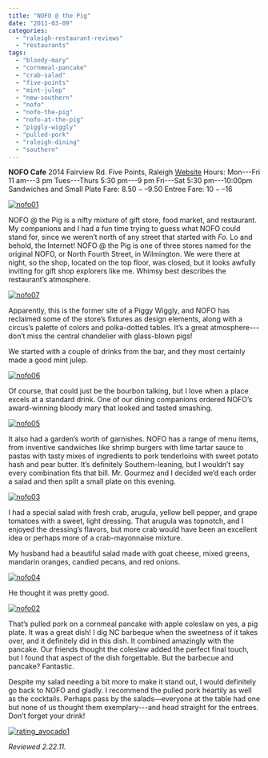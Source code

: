 ```yaml
---
title: "NOFO @ the Pig"
date: "2011-03-09"
categories: 
  - "raleigh-restaurant-reviews"
  - "restaurants"
tags: 
  - "bloody-mary"
  - "cornmeal-pancake"
  - "crab-salad"
  - "five-points"
  - "mint-julep"
  - "new-southern"
  - "nofo"
  - "nofo-the-pig"
  - "nofo-at-the-pig"
  - "piggly-wiggly"
  - "pulled-pork"
  - "raleigh-dining"
  - "southern"
---
```


**NOFO Cafe** 2014 Fairview Rd. Five Points, Raleigh [Website](http://www.nofo.com/) Hours: Mon---Fri 11 am---3 pm Tues---Thurs 5:30 pm---9 pm Fri---Sat 5:30 pm---10:00pm Sandwiches and Small Plate Fare: $8.50-–$9.50 Entree Fare: $10-–$16

[![](http://s3.amazonaws.com/thegourmez-wpmedia/2011/02/nofo01.jpg "nofo01")](http://s3.amazonaws.com/thegourmez-wpmedia/2011/02/nofo01.jpg)

NOFO @ the Pig is a nifty mixture of gift store, food market, and restaurant. My companions and I had a fun time trying to guess what NOFO could stand for, since we weren’t north of any street that started with _Fo._ Lo and behold, the Internet! NOFO @ the Pig is one of three stores named for the original NOFO, or North Fourth Street, in Wilmington. We were there at night, so the shop, located on the top floor, was closed, but it looks awfully inviting for gift shop explorers like me. Whimsy best describes the restaurant’s atmosphere.

[![](http://s3.amazonaws.com/thegourmez-wpmedia/2011/02/nofo07.jpg "nofo07")](http://s3.amazonaws.com/thegourmez-wpmedia/2011/02/nofo07.jpg)

Apparently, this is the former site of a Piggy Wiggly, and NOFO has reclaimed some of the store’s fixtures as design elements, along with a circus’s palette of colors and polka-dotted tables. It’s a great atmosphere---don’t miss the central chandelier with glass-blown pigs!

We started with a couple of drinks from the bar, and they most certainly made a good mint julep.

[![](http://s3.amazonaws.com/thegourmez-wpmedia/2011/02/nofo06.jpg "nofo06")](http://s3.amazonaws.com/thegourmez-wpmedia/2011/02/nofo06.jpg)

Of course, that could just be the bourbon talking, but I love when a place excels at a standard drink. One of our dining companions ordered NOFO’s award-winning bloody mary that looked and tasted smashing.

[![](http://s3.amazonaws.com/thegourmez-wpmedia/2011/02/nofo05.jpg "nofo05")](http://s3.amazonaws.com/thegourmez-wpmedia/2011/02/nofo05.jpg)

It also had a garden’s worth of garnishes. NOFO has a range of menu items, from inventive sandwiches like shrimp burgers with lime tartar sauce to pastas with tasty mixes of ingredients to pork tenderloins with sweet potato hash and pear butter. It’s definitely Southern-leaning, but I wouldn’t say every combination fits that bill. Mr. Gourmez and I decided we’d each order a salad and then split a small plate on this evening.

[![](http://s3.amazonaws.com/thegourmez-wpmedia/2011/02/nofo03.jpg "nofo03")](http://s3.amazonaws.com/thegourmez-wpmedia/2011/02/nofo03.jpg)

I had a special salad with fresh crab, arugula, yellow bell pepper, and grape tomatoes with a sweet, light dressing. That arugula was topnotch, and I enjoyed the dressing’s flavors, but more crab would have been an excellent idea or perhaps more of a crab-mayonnaise mixture.

My husband had a beautiful salad made with goat cheese, mixed greens, mandarin oranges, candied pecans, and red onions.

[![](http://s3.amazonaws.com/thegourmez-wpmedia/2011/02/nofo04.jpg "nofo04")](http://s3.amazonaws.com/thegourmez-wpmedia/2011/02/nofo04.jpg)

He thought it was pretty good.

[![](http://s3.amazonaws.com/thegourmez-wpmedia/2011/02/nofo02.jpg "nofo02")](http://s3.amazonaws.com/thegourmez-wpmedia/2011/02/nofo02.jpg)

That’s pulled pork on a cornmeal pancake with apple coleslaw on yes, a pig plate. It was a great dish! I dig NC barbeque when the sweetness of it takes over, and it definitely did in this dish. It combined amazingly with the pancake. Our friends thought the coleslaw added the perfect final touch, but I found that aspect of the dish forgettable. But the barbecue and pancake? Fantastic.

Despite my salad needing a bit more to make it stand out, I would definitely go back to NOFO and gladly. I recommend the pulled pork heartily as well as the cocktails. Perhaps pass by the salads—everyone at the table had one but none of us thought them exemplary---and head straight for the entrees. Don’t forget your drink!

[![](http://s3.amazonaws.com/thegourmez-wpmedia/2009/02/rating_avocado1.gif "rating_avocado1")](http://s3.amazonaws.com/thegourmez-wpmedia/2009/02/rating_avocado1.gif)

_Reviewed 2.22.11._
